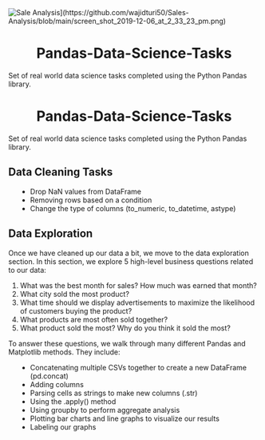 <!DOCTYPE html>
<html>
<head>
    <title>Pandas Data Science Tasks</title>
    <style>
        h1 {
            text-align: center;
        }
        ul {
            margin-left: 20px;
        }
    </style>
</head>
<body>

  <img src="[https://www.google.com/search?sxsrf=AB5stBiLZOVfdLKBWniiVHVuYcDIkxR64g:1688470507187&q=sale+analysis+using+jupyter+notebook&tbm=isch&sa=X&ved=2ahUKEwi7qa3m-vT_AhWPPOwKHQn0Ai4Q0pQJegQIURAB&biw=1536&bih=746&dpr=1.25#imgrc=9uAnwCbmIbbXcM" alt="Sale Analysis](https://github.com/wajidturi50/Sales-Analysis/blob/main/screen_shot_2019-12-06_at_2_33_23_pm.png)">
    <h1>Pandas-Data-Science-Tasks</h1>
    <p>Set of real world data science tasks completed using the Python Pandas library.</p>
    <!-- Rest of the HTML content -->
    <h1>Pandas-Data-Science-Tasks</h1>
    <p>Set of real world data science tasks completed using the Python Pandas library.</p>
    <h2>Data Cleaning Tasks</h2>
    <ul>
        <li>Drop NaN values from DataFrame</li>
        <li>Removing rows based on a condition</li>
        <li>Change the type of columns (to_numeric, to_datetime, astype)</li>
    </ul>
    <h2>Data Exploration</h2>
    <p>Once we have cleaned up our data a bit, we move to the data exploration section. In this section, we explore 5 high-level business questions related to our data:</p>
    <ol>
        <li>What was the best month for sales? How much was earned that month?</li>
        <li>What city sold the most product?</li>
        <li>What time should we display advertisements to maximize the likelihood of customers buying the product?</li>
        <li>What products are most often sold together?</li>
        <li>What product sold the most? Why do you think it sold the most?</li>
    </ol>
    <p>To answer these questions, we walk through many different Pandas and Matplotlib methods. They include:</p>
    <ul>
        <li>Concatenating multiple CSVs together to create a new DataFrame (pd.concat)</li>
        <li>Adding columns</li>
        <li>Parsing cells as strings to make new columns (.str)</li>
        <li>Using the .apply() method</li>
        <li>Using groupby to perform aggregate analysis</li>
        <li>Plotting bar charts and line graphs to visualize our results</li>
        <li>Labeling our graphs</li>
    </ul>
</body>
</html>
